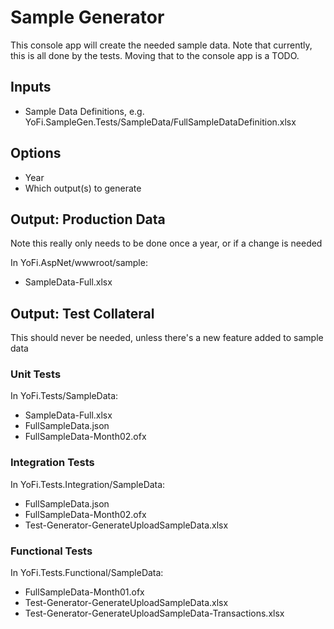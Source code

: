 ﻿# Sample Generator

This console app will create the needed sample data. Note that currently, this is all done by the tests.
Moving that to the console app is a TODO.

## Inputs

* Sample Data Definitions, e.g. YoFi.SampleGen.Tests/SampleData/FullSampleDataDefinition.xlsx

## Options

* Year
* Which output(s) to generate

## Output: Production Data

Note this really only needs to be done once a year, or if a change is needed

In YoFi.AspNet/wwwroot/sample:

* SampleData-Full.xlsx 

## Output: Test Collateral

This should never be needed, unless there's a new feature added to sample data

### Unit Tests

In YoFi.Tests/SampleData:

* SampleData-Full.xlsx
* FullSampleData.json
* FullSampleData-Month02.ofx

### Integration Tests

In YoFi.Tests.Integration/SampleData:

* FullSampleData.json
* FullSampleData-Month02.ofx
* Test-Generator-GenerateUploadSampleData.xlsx

### Functional Tests

In YoFi.Tests.Functional/SampleData:

* FullSampleData-Month01.ofx
* Test-Generator-GenerateUploadSampleData.xlsx
* Test-Generator-GenerateUploadSampleData-Transactions.xlsx